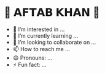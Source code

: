 # 🍁 𝗔𝗙𝗧𝗔𝗕 𝗞𝗛𝗔𝗡 🍁
- 👀 I’m interested in ...
- 🌱 I’m currently learning ...
- 💞️ I’m looking to collaborate on ...
- 📫 How to reach me ...
- 😄 Pronouns: ...
- ⚡ Fun fact: ...

<!---
Aftab637s/Aftab637s is a ✨ special ✨ repository because its `README.md` (this file) appears on your GitHub profile.
You can click the Preview link to take a look at your changes.
--->

